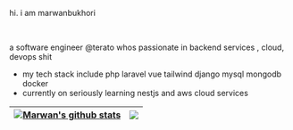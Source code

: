hi. i am marwanbukhori

<br />

a software engineer @terato whos passionate in backend services , cloud, devops shit 

- my tech stack include php laravel vue tailwind django mysql mongodb docker
- currently on seriously learning nestjs and aws cloud services
 

| <a href="#"><img align="center" src="https://github-readme-stats.vercel.app/api?username=marwanbukhori&show_icons=true&include_all_commits=true&theme=omni&hide_border=true" alt="Marwan's github stats" /></a> | <a href="#"><img align="center" src="https://github-readme-stats.vercel.app/api/top-langs/?username=marwanbukhori&layout=compact&theme=omni&hide_border=true" /></a> |
| ------------- | ------------- |





</a>
